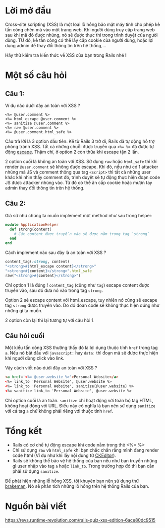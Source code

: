 # Lời mở đầu

Cross-site scripting (XSS) là một loại lỗ hổng bảo mật máy tính cho phép kẻ tấn công chèn mã vào một trang web. Khi người dùng truy cập trang web sau khi mã đó được nhúng, nó sẽ được thực thi trong trình duyệt của người dùng. TỪ đó, kẻ tấn công có thể lấy cắp cookie của người dùng, hoặc lợi dụng admin để thay đổi thông tin trên hệ thống,...

Hãy thử kiểm tra kiến thức về XSS của bạn trong Rails nhé !

# Một số câu hỏi

## Câu 1:
Ví dụ nào dưới đây an toàn với XSS ?

```erb
<%= @user.comment %>
<%= html_escape @user.comment %>
<%= sanitize @user.comment %>
<%= raw @user.comment %>
<%= @user.comment.html_safe %>
```

Câu trả lời là 3 option đầu tiên. Kể từ Rails 3 trở đi, Rails đã tự động hỗ trợ phòng tránh XSS. Tất cả những chuỗi được truyền qua ```<%= %>``` đã được tự động [escape](https://cultivatehq.com/posts/rails-3-html-escaping/). Thậm chí, ở option 2 còn thừa khi escape tận 2 lần.

2 option cuối là không an toàn với XSS. Sử dụng ```raw``` hoặc ```html_safe``` thì khi render ```@user.comment``` sẽ không được escape. Khi đó, nếu như có 1 attacker nhúng mã JS và comment thông qua tag ```<script>``` thì tất cả những user khác khi nhìn thấy comment đó, trình duyệt sẽ tự động thực hiện đoạn code JS được attacker nhúng vào. Từ đó có thể ăn cắp cookie hoặc mượn tay admin thay đổi thông tin trên hệ thống.

## Câu 2:

Giả sử như chúng ta muốn implement một method như sau trong helper:

```ruby
module ApplicationHelper
  def strong(content)
    # Các content được truyền vào sẽ được nằm trong tag `strong`
  end
end
```

Cách implement nào sau đây là an toàn với XSS ?

```ruby
content_tag(:strong, content)
"<strong>#{html_escape content}</strong>"
"<strong>#{content}</strong>".html_safe
raw("<strong>#{content}</strong>")
```

Chỉ option 1 là đúng ! ```content_tag``` (cũng như ```tag```) escape content được truyền vào, sau đó đưa nó vào trong tag ```strong```.

Option 2 sẽ escape content với html_escape, tuy nhiên nó cũng sẽ escape tag ```strong``` được truyền vào. Do đó đoạn code sẽ không thực hiện đúng như những gì ta muốn.

2 option còn lại thì lại tương tự với câu hỏi 1.

## Câu hỏi cuối

Một kiểu tấn công XSS thường thấy đó là lợi dụng thuộc tính ```href``` trong tag ```a```. Nếu nó bắt đầu với ```javascript:``` hay ```data:``` thì đoạn mã sẽ được thực hiện khi người dùng click vào link.

Vậy cách viết nào dưới đây an toàn với XSS ?

```html
<a href='<%= @user.website %>'>Personal Website</a>
<%= link_to 'Personal Website', @user.website %>
<%= link_to 'Personal Website', sanitize(@user.website) %>
<%= sanitize link_to 'Personal Website', @user.website %>
```

Chỉ option cuối là an toàn. ```sanitize``` chỉ hoạt động với toàn bộ tag HTML, không hoạt động với URL. Điều này có nghĩa là bạn nên sử dụng ```sanitize``` với cả tag ```a``` chứ không phải riêng với thuộc tính ```href```.

# Tổng kết

* Rails có cơ chế tự động escape khi code nằm trong thẻ <%= %>
* Chỉ sử dụng ```raw``` và ```html_safe``` khi bạn chắc chắn rằng mình đang render code html (Ví dụ như khi lấy nội dung từ [CKEditor](https://ckeditor.com/)).
* Rails sẽ không thể bảo vệ hệ thống của bạn nếu như bạn truyền những gì user nhập vào tag ```a``` hoặc ```link_to```. Trong trường hợp đó thì bạn cần phải sử dụng ```sanitize```.

Để phát hiện những lỗ hổng XSS, tôi khuyên bạn nên sử dụng thử [brakeman](https://github.com/presidentbeef/brakeman). Nó sẽ phân tích những lỗ hổng trên hệ thống Rails của bạn.

# Nguồn bài viết

https://revs.runtime-revolution.com/rails-quiz-xss-edition-6ace80dc9515